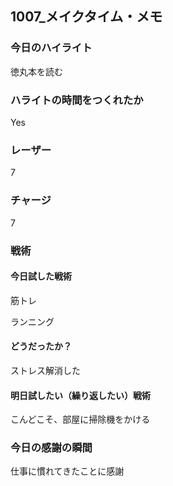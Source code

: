 ## 1007\_メイクタイム・メモ

### 今日のハイライト

徳丸本を読む

### ハライトの時間をつくれたか

Yes

### レーザー

7

### チャージ

7

### 戦術

#### 今日試した戦術

筋トレ

ランニング

#### どうだったか？

ストレス解消した

#### 明日試したい（繰り返したい）戦術

こんどこそ、部屋に掃除機をかける

### 今日の感謝の瞬間

仕事に慣れてきたことに感謝
